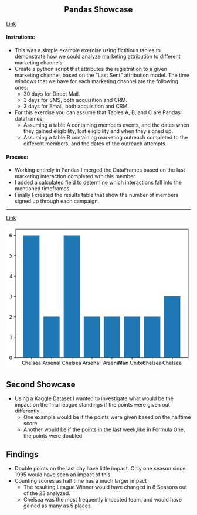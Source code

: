 <h2 style="text-align: center;">Pandas Showcase</h2>

<a href="https://github.com/julia-schmidt-lademann/julia-schmidt-lademann.github.io/blob/main/_includes/pandas_marketing_channel.py">Link</a>

#### Instrutions:
- This was a simple example exercise using fictitious tables to demonstrate how we could analyze marketing attribution to different marketing channels. 
- Create a python script that attributes the registration to a given marketing channel, based on the “Last Sent” attribution model. The time windows that we have for each marketing channel are the following ones:
  - 30 days for Direct Mail. 
  - 3 days for SMS, both acquisition and CRM. 
  - 3 days for Email, both acquisition and CRM.
- For this exercise you can assume that Tables A, B, and C are Pandas dataframes.
  - Assuming a table A containing members events, and the dates when they gained eligibility, lost eligibility and when they signed up.
  - Assuming a table B containing marketing outreach completed to the different members, and the dates of the outreach attempts.

#### Process:
- Working entirely in Pandas I merged the DataFrames based on the last marketing interaction completed wth this member.
- I added a calculated field to determine which interactions fall into the mentioned timeframes.
- Finally I created the results table that show the number of members signed up through each campaign.

----------------------------------------------------------------------------------------------------

<a href="https://github.com/julia-schmidt-lademann/julia-schmidt-lademann.github.io/blob/main/_includes/kaggle_epl.py">Link</a>

![Stars](https://github.com/julia-schmidt-lademann/julia-schmidt-lademann.github.io/blob/main/_includes/kaggle_epl.JPG?raw=true)
## Second Showcase
- Using a Kaggle Dataset I wanted to investigate what would be the impact on the final league standings if the points were given out differently
  - One example would be if the points were given based on the halftime score
  - Another would be if the points in the last week,like in Formula One, the points were doubled
## Findings
- Double points on the last day have little impact. Only one season since 1995 would have seen an impact of this.
- Counting scores as half time has a much larger impact
  - The resulting League Winner would have changed in 8 Seasons out of the 23 analyzed. 
  - Chelsea was the most frequently impacted team, and would have gained as many as 5 places. 
